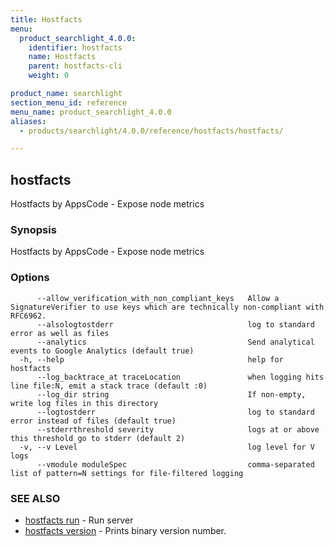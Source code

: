 ```yaml
---
title: Hostfacts
menu:
  product_searchlight_4.0.0:
    identifier: hostfacts
    name: Hostfacts
    parent: hostfacts-cli
    weight: 0

product_name: searchlight
section_menu_id: reference
menu_name: product_searchlight_4.0.0
aliases:
  - products/searchlight/4.0.0/reference/hostfacts/hostfacts/

---
```

## hostfacts

Hostfacts by AppsCode - Expose node metrics

### Synopsis

Hostfacts by AppsCode - Expose node metrics

### Options

```
      --allow_verification_with_non_compliant_keys   Allow a SignatureVerifier to use keys which are technically non-compliant with RFC6962.
      --alsologtostderr                              log to standard error as well as files
      --analytics                                    Send analytical events to Google Analytics (default true)
  -h, --help                                         help for hostfacts
      --log_backtrace_at traceLocation               when logging hits line file:N, emit a stack trace (default :0)
      --log_dir string                               If non-empty, write log files in this directory
      --logtostderr                                  log to standard error instead of files (default true)
      --stderrthreshold severity                     logs at or above this threshold go to stderr (default 2)
  -v, --v Level                                      log level for V logs
      --vmodule moduleSpec                           comma-separated list of pattern=N settings for file-filtered logging
```

### SEE ALSO

* [hostfacts run](/docs/reference/hostfacts/hostfacts_run.md)	 - Run server
* [hostfacts version](/docs/reference/hostfacts/hostfacts_version.md)	 - Prints binary version number.


